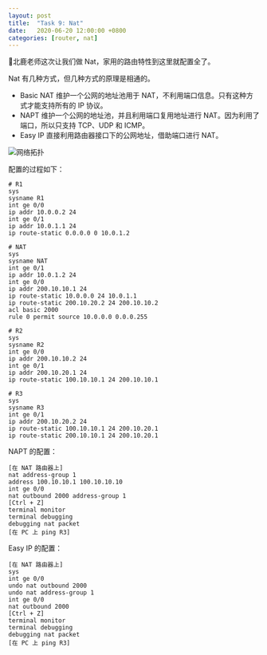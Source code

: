```yaml
---
layout: post
title:  "Task 9: Nat"
date:   2020-06-20 12:00:00 +0800
categories: [router, nat]
---
```


🦌北鹿老师这次让我们做 Nat，家用的路由特性到这里就配置全了。

Nat 有几种方式，但几种方式的原理是相通的。

- Basic NAT 维护一个公网的地址池用于 NAT，不利用端口信息。只有这种方式才能支持所有的 IP 协议。
- NAPT 维护一个公网的地址池，并且利用端口复用地址进行 NAT。因为利用了端口，所以只支持 TCP、UDP 和 ICMP。
- Easy IP 直接利用路由器接口下的公网地址，借助端口进行 NAT。

![网络拓扑](https://lightyears1998.github.io/gzhu-networking-course-record/images/task9.png)

配置的过程如下：

``` shell
# R1
sys
sysname R1
int ge 0/0
ip addr 10.0.0.2 24
int ge 0/1
ip addr 10.0.1.1 24
ip route-static 0.0.0.0 0 10.0.1.2

# NAT
sys
sysname NAT
int ge 0/1
ip addr 10.0.1.2 24
int ge 0/0
ip addr 200.10.10.1 24
ip route-static 10.0.0.0 24 10.0.1.1
ip route-static 200.10.20.2 24 200.10.10.2
acl basic 2000
rule 0 permit source 10.0.0.0 0.0.0.255

# R2
sys
sysname R2
int ge 0/0
ip addr 200.10.10.2 24
int ge 0/1
ip addr 200.10.20.1 24
ip route-static 100.10.10.1 24 200.10.10.1

# R3
sys
sysname R3
int ge 0/1
ip addr 200.10.20.2 24
ip route-static 100.10.10.1 24 200.10.20.1
ip route-static 200.10.10.1 24 200.10.20.1
```

NAPT 的配置：

``` shell
[在 NAT 路由器上]
nat address-group 1
address 100.10.10.1 100.10.10.10
int ge 0/0
nat outbound 2000 address-group 1
[Ctrl + Z]
terminal monitor
terminal debugging
debugging nat packet
[在 PC 上 ping R3]
```

Easy IP 的配置：

``` shell
[在 NAT 路由器上]
sys
int ge 0/0
undo nat outbound 2000
undo nat address-group 1
int ge 0/0
nat outbound 2000
[Ctrl + Z]
terminal monitor
terminal debugging
debugging nat packet
[在 PC 上 ping R3]
```
